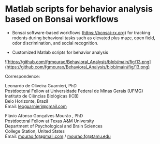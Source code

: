 # Matlab scripts for behavior analysis based on Bonsai workflows

- Bonsai software-based workflows (https://bonsai-rx.org) for tracking rodents during behavioral tasks such as elevated plus maze, open field, odor discrimination, and social recognition.<br />

- Customized Matlab scripts for behavior analysis<br />

![https://github.com/fgmourao/Behavioral_Analysis/blob/main/fig/13.png](https://github.com/fgmourao/Behavioral_Analysis/blob/main/fig/13.png)<br />


Correspondence:<br />

Leonardo de Oliveira Guarnieri, PhD<br />
Postdoctoral Fellow at Universidade Federal de Minas Gerais (UFMG)<br />
Instituto de Ciências Biológicas (ICB)<br /> 
Belo Horizonte, Brazil<br />
Email: leoguarnieri@gmail.com <br />

Flávio Afonso Gonçalves Mourão , PhD<br />
Postdoctoral Fellow at Texas A&M University<br />
Department of Psychological and Brain Sciences<br />
College Station, United States<br />
Email: mourao.fg@gmail.com / mourao.fg@tamu.edu <br />
<br />
